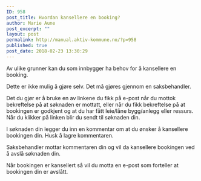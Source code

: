 ```yaml
---
ID: 958
post_title: Hvordan kansellere en booking?
author: Marie Aune
post_excerpt: ""
layout: post
permalink: http://manual.aktiv-kommune.no/?p=958
published: true
post_date: 2018-02-23 13:30:29
---
```

Av ulike grunner kan du som innbygger ha behov for å kansellere en booking.

Dette er ikke mulig å gjøre selv. Det må gjøres gjennom en saksbehandler.

Det du gjør er å bruke en av linkene du fikk på e-post når du mottok bekreftelse på at søknaden er mottatt, eller når du fikk bekreftelse på at bookingen er godkjent og at du har fått leie/låne bygg/anlegg eller ressurs. Når du klikker på linken blir du sendt til søknaden din. 

I søknaden din legger du inn en kommentar om at du ønsker å kansellere bookingen din. Husk å lagre kommentaren. 

Saksbehandler mottar kommentaren din og vil da kansellere bookingen ved å avslå søknaden din. 

Når bookingen er kansellert så vil du motta en e-post som forteller at bookingen din er avslått.